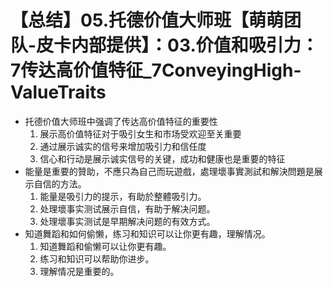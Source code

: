 # 【总结】05.托德价值大师班【萌萌团队-皮卡内部提供】：03.价值和吸引力：7传达高价值特征_7ConveyingHigh-ValueTraits

-   托德价值大师班中强调了传达高价值特征的重要性
    1.  展示高价值特征对于吸引女生和市场受欢迎至关重要
    2.  通过展示诚实的信号来增加吸引力和信任度
    3.  信心和行动是展示诚实信号的关键，成功和健康也是重要的特征
-   能量是重要的贊助，不應只為自己而玩遊戲，處理壞事實測試和解決問題是展示自信的方法。
    1.  能量是吸引力的提示，有助於整體吸引力。
    2.  处理壞事实测试展示自信，有助于解决问题。
    3.  处理壞事实测试是早期解决问题的有效方式。
-   知道舞蹈和如何偷懒，练习和知识可以让你更有趣，理解情况。
    1.  知道舞蹈和偷懒可以让你更有趣。
    2.  练习和知识可以帮助你进步。
    3.  理解情况是重要的。